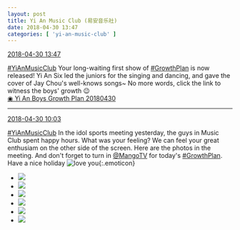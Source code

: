 ```yaml
---
layout: post
title: Yi An Music Club (易安音乐社)
date: 2018-04-30 13:47
categories: [ 'yi-an-music-club' ]
---
```


<div class="weibo-info">
  <a href="https://weibo.com/6094546964/GetxrBfFK">2018-04-30 13:47</a>
</div>

[#YiAnMusicClub](https://weibo.com/p/100808beae2e3e05b17b64f63ebedca39f19b2/super_index) Your long-waiting first show of [#GrowthPlan](https://weibo.com/p/100808fe7264e4339c41df171df3260846e152) is now released! Yi An Six led the juniors for the singing and dancing, and gave the cover of Jay Chou's well-knows songs~ No more words, click the link to witness the boys' growth :wink:  
[◉ Yi An Boys Growth Plan 20180430](https://www.mgtv.com/b/323322/4372863.html)

<!-- more -->

---

<div class="weibo-info">
  <a href="https://weibo.com/6094546964/Ges4i2e2j">2018-04-30 10:03</a>
</div>

[#YiAnMusicClub](https://weibo.com/p/100808beae2e3e05b17b64f63ebedca39f19b2/super_index) In the idol sports meeting yesterday, the guys in Music Club spent happy hours. What was your feeling? We can feel your great enthusiam on the other side of the screen. Here are the photos in the meeting. And don't forget to turn in [@MangoTV](https://weibo.com/hunantv) for today's [#GrowthPlan](https://weibo.com/p/100808fe7264e4339c41df171df3260846e152). Have a nice holiday ![love you](https://img.t.sinajs.cn/t4/appstyle/expression/ext/normal/f6/2018new_aini_org.png){:.emoticon}

<ul class="weibo-pic-list-2">
  <li class="weibo-pic">
    <a href="https://wx2.sinaimg.cn/mw690/006Es64Aly1fqugdo7h10j32kw3vcb2d.jpg"><img src="https://wx2.sinaimg.cn/thumb150/006Es64Aly1fqugdo7h10j32kw3vcb2d.jpg"/></a>
  </li>
  <li class="weibo-pic">
    <a href="https://wx1.sinaimg.cn/mw690/006Es64Aly1fqugdr7mttj32kw3vc1l1.jpg"><img src="https://wx1.sinaimg.cn/thumb150/006Es64Aly1fqugdr7mttj32kw3vc1l1.jpg"/></a>
  </li>
  <li class="weibo-pic">
    <a href="https://wx4.sinaimg.cn/mw690/006Es64Aly1fqugdvlue7j32kw3vcu13.jpg"><img src="https://wx4.sinaimg.cn/thumb150/006Es64Aly1fqugdvlue7j32kw3vcu13.jpg"/></a>
  </li>
  <li class="weibo-pic">
    <a href="https://wx1.sinaimg.cn/mw690/006Es64Aly1fqugdzvfi6j32kw3vc4qv.jpg"><img src="https://wx1.sinaimg.cn/thumb150/006Es64Aly1fqugdzvfi6j32kw3vc4qv.jpg"/></a>
  </li>
  <li class="weibo-pic">
    <a href="https://wx2.sinaimg.cn/mw690/006Es64Aly1fquge223v1j32kw3vcb2b.jpg"><img src="https://wx2.sinaimg.cn/thumb150/006Es64Aly1fquge223v1j32kw3vcb2b.jpg"/></a>
  </li>
  <li class="weibo-pic">
    <a href="https://wx4.sinaimg.cn/mw690/006Es64Aly1fqugdlf1ljj32kw3vc4qr.jpg"><img src="https://wx4.sinaimg.cn/thumb150/006Es64Aly1fqugdlf1ljj32kw3vc4qr.jpg"/></a>
  </li>
</ul>
